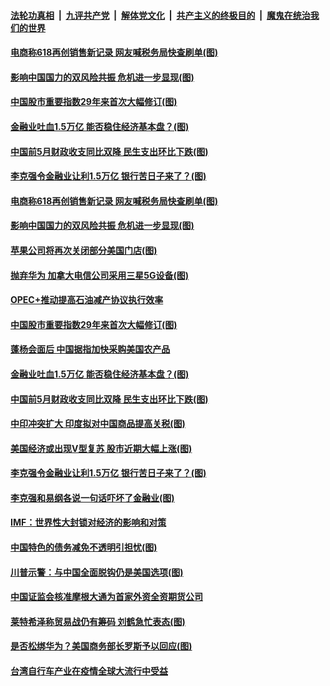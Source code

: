 ####  [法轮功真相](../../../../basic/blob/master/README.md?t=06201531) &nbsp;|&nbsp; [九评共产党](../../../../9ping.md/blob/master/README.md?t=06201531) &nbsp;|&nbsp; [解体党文化](../../../../jtdwh.md/blob/master/README.md?t=06201531)  &nbsp;|&nbsp; [共产主义的终极目的](../../../../gczydzjmd.md/blob/master/README.md?t=06201531) &nbsp;|&nbsp; [魔鬼在统治我们的世界](../../../../mgztzwmdsj.md/blob/master/README.md?t=06201531) 

#### [电商称618再创销售新记录 网友喊税务局快查刷单(图)](../pages/p5/937123.md?t=06201531) 

#### [影响中国国力的双风险共振 危机进一步显现(图)](../pages/p5/937075.md?t=06201531) 

#### [中国股市重要指数29年来首次大幅修订(图)](../pages/p5/937065.md?t=06201531) 

#### [金融业吐血1.5万亿 能否稳住经济基本盘？(图)](../pages/p5/937052.md?t=06201531) 

#### [中国前5月财政收支同比双降 民生支出环比下跌(图)](../pages/p5/937050.md?t=06201531) 

#### [李克强令金融业让利1.5万亿 银行苦日子来了？(图)](../pages/p5/936983.md?t=06201531) 

#### [电商称618再创销售新记录 网友喊税务局快查刷单(图)](../pages/p5/937123.md?t=06201531) 

#### [影响中国国力的双风险共振 危机进一步显现(图)](../pages/p5/937075.md?t=06201531) 

#### [苹果公司将再次关闭部分美国门店(图)](../pages/p5/937111.md?t=06201531) 

#### [抛弃华为 加拿大电信公司采用三星5G设备(图)](../pages/p5/937099.md?t=06201531) 

#### [OPEC+推动提高石油减产协议执行效率](../pages/p5/937091.md?t=06201531) 

#### [中国股市重要指数29年来首次大幅修订(图)](../pages/p5/937065.md?t=06201531) 

#### [蓬杨会面后 中国据指加快采购美国农产品](../pages/p5/937056.md?t=06201531) 

#### [金融业吐血1.5万亿 能否稳住经济基本盘？(图)](../pages/p5/937052.md?t=06201531) 

#### [中国前5月财政收支同比双降 民生支出环比下跌(图)](../pages/p5/937050.md?t=06201531) 

#### [中印冲突扩大 印度拟对中国商品提高关税(图)](../pages/p5/937025.md?t=06201531) 

#### [美国经济或出现V型复苏 股市近期大幅上涨(图)](../pages/p5/937018.md?t=06201531) 

#### [李克强令金融业让利1.5万亿 银行苦日子来了？(图)](../pages/p5/936983.md?t=06201531) 

#### [李克强和易纲各说一句话吓坏了金融业(图)](../pages/p5/936967.md?t=06201531) 

#### [IMF：世界性大封锁对经济的影响和对策](../pages/p5/937001.md?t=06201531) 

#### [中国特色的债务减免不透明引担忧(图)](../pages/p5/936993.md?t=06201531) 

#### [川普示警：与中国全面脱钩仍是美国选项(图)](../pages/p5/936990.md?t=06201531) 

#### [中国证监会核准摩根大通为首家外资全资期货公司](../pages/p5/936960.md?t=06201531) 

#### [莱特希泽称贸易战仍有筹码 刘鹤急忙表态(图)](../pages/p5/936953.md?t=06201531) 

#### [是否松绑华为？美国商务部长罗斯予以回应(图)](../pages/p5/936948.md?t=06201531) 

#### [台湾自行车产业在疫情全球大流行中受益](../pages/p5/936947.md?t=06201531) 

